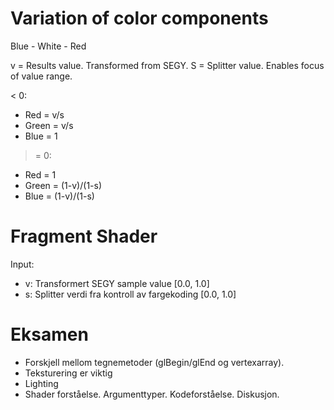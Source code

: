 # Variation of color components #
Blue - White - Red

v = Results value. Transformed from SEGY.
S = Splitter value. Enables focus of value range.

< 0:
* Red   = v/s
* Green = v/s
* Blue  = 1

>= 0:
* Red   = 1
* Green = (1-v)/(1-s)
* Blue  = (1-v)/(1-s)

# Fragment Shader #
Input:
* v: Transformert SEGY sample value [0.0, 1.0]
* s: Splitter verdi fra kontroll av fargekoding [0.0, 1.0]


# Eksamen #
* Forskjell mellom tegnemetoder (glBegin/glEnd og vertexarray).
* Teksturering er viktig
* Lighting
* Shader forståelse. Argumenttyper. Kodeforståelse. Diskusjon.

